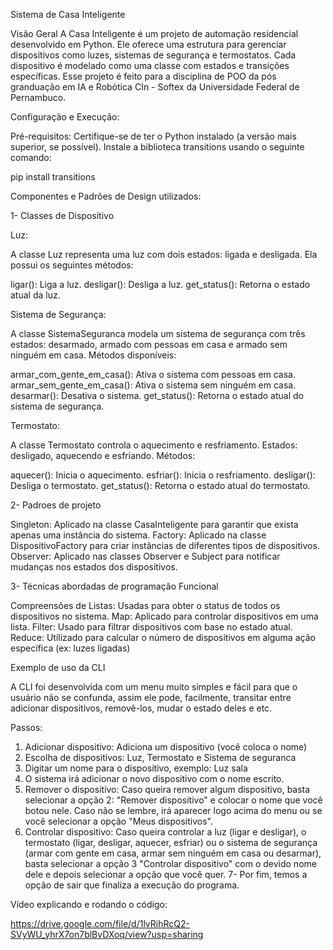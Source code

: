 Sistema de Casa Inteligente

Visão Geral
A Casa Inteligente é um projeto de automação residencial desenvolvido em Python. Ele oferece uma estrutura para gerenciar dispositivos como luzes, sistemas de segurança e termostatos. Cada dispositivo é modelado como uma classe com estados e transições específicas. Esse projeto é feito para a disciplina de POO da pós granduação em IA e Robótica CIn - Softex da Universidade Federal de Pernambuco.

Configuração e Execução:

Pré-requisitos:
Certifique-se de ter o Python instalado (a versão mais superior, se possível).
Instale a biblioteca transitions usando o seguinte comando:

pip install transitions

Componentes e Padrões de Design utilizados:

1- Classes de Dispositivo

Luz:

A classe Luz representa uma luz com dois estados: ligada e desligada. Ela possui os seguintes métodos:

ligar(): Liga a luz.
desligar(): Desliga a luz.
get_status(): Retorna o estado atual da luz.

Sistema de Segurança:

A classe SistemaSeguranca modela um sistema de segurança com três estados: desarmado, armado com pessoas em casa e armado sem ninguém em casa.
Métodos disponíveis:

armar_com_gente_em_casa(): Ativa o sistema com pessoas em casa.
armar_sem_gente_em_casa(): Ativa o sistema sem ninguém em casa.
desarmar(): Desativa o sistema.
get_status(): Retorna o estado atual do sistema de segurança.

Termostato:

A classe Termostato controla o aquecimento e resfriamento. Estados: desligado, aquecendo e esfriando. Métodos:

aquecer(): Inicia o aquecimento.
esfriar(): Inicia o resfriamento.
desligar(): Desliga o termostato.
get_status(): Retorna o estado atual do termostato.

2- Padroes de projeto

Singleton: Aplicado na classe CasaInteligente para garantir que exista apenas uma instância do sistema.
Factory: Aplicado na classe DispositivoFactory para criar instâncias de diferentes tipos de dispositivos.
Observer: Aplicado nas classes Observer e Subject para notificar mudanças nos estados dos dispositivos.

3- Técnicas abordadas de programação Funcional

Compreensões de Listas: Usadas para obter o status de todos os dispositivos no sistema.
Map: Aplicado para controlar dispositivos em uma lista.
Filter: Usado para filtrar dispositivos com base no estado atual.
Reduce: Utilizado para calcular o número de dispositivos em alguma ação específica (ex: luzes ligadas)

Exemplo de uso da CLI

A CLI foi desenvolvida com um menu muito simples e fácil para que o usuário não se confunda, assim ele pode, facilmente, transitar entre adicionar dispositivos, removê-los, mudar o estado deles e etc.

Passos:

1. Adicionar dispositivo: Adiciona um dispositivo (você coloca o nome)
2. Escolha de dispositivos: Luz, Termostato e Sistema de seguranca
3. Digitar um nome para o dispositivo, exemplo: Luz sala
4. O sistema irá adicionar o novo dispositivo com o nome escrito.
5. Remover o dispositivo: Caso queira remover algum dispositivo, basta selecionar a opção 2: "Remover dispositivo" e colocar o nome que você botou nele. Caso não se lembre, irá aparecer logo acima do menu ou se você selecionar a opção "Meus dispositivos".
6. Controlar dispositivo: Caso queira controlar a luz (ligar e desligar), o termostato (ligar, desligar, aquecer, esfriar) ou o sistema de segurança (armar com gente em casa, armar sem ninguém em casa ou desarmar), basta selecionar a opção 3 "Controlar dispositivo" com o devido nome dele e depois selecionar a opção que você quer.
   7- Por fim, temos a opção de sair que finaliza a execução do programa.


Vídeo explicando e rodando o código:

https://drive.google.com/file/d/1lvRihRcQ2-SVyWU_yhrX7on7blBvDXoq/view?usp=sharing
